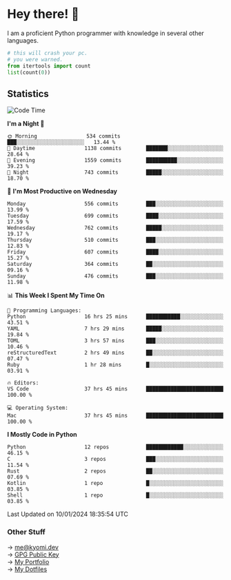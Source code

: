 # Hey there! 👋

I am a proficient Python programmer with knowledge in several other languages.

```py
# this will crash your pc.
# you were warned.
from itertools import count
list(count(0))
```

## Statistics
<!--START_SECTION:waka-->
![Code Time](http://img.shields.io/badge/Code%20Time-756%20hrs%2022%20mins-blue)

**I'm a Night 🦉** 

```text
🌞 Morning                534 commits         ███░░░░░░░░░░░░░░░░░░░░░░   13.44 % 
🌆 Daytime                1138 commits        ███████░░░░░░░░░░░░░░░░░░   28.64 % 
🌃 Evening                1559 commits        ██████████░░░░░░░░░░░░░░░   39.23 % 
🌙 Night                  743 commits         █████░░░░░░░░░░░░░░░░░░░░   18.70 % 
```
📅 **I'm Most Productive on Wednesday** 

```text
Monday                   556 commits         ███░░░░░░░░░░░░░░░░░░░░░░   13.99 % 
Tuesday                  699 commits         ████░░░░░░░░░░░░░░░░░░░░░   17.59 % 
Wednesday                762 commits         █████░░░░░░░░░░░░░░░░░░░░   19.17 % 
Thursday                 510 commits         ███░░░░░░░░░░░░░░░░░░░░░░   12.83 % 
Friday                   607 commits         ████░░░░░░░░░░░░░░░░░░░░░   15.27 % 
Saturday                 364 commits         ██░░░░░░░░░░░░░░░░░░░░░░░   09.16 % 
Sunday                   476 commits         ███░░░░░░░░░░░░░░░░░░░░░░   11.98 % 
```


📊 **This Week I Spent My Time On** 

```text
💬 Programming Languages: 
Python                   16 hrs 25 mins      ███████████░░░░░░░░░░░░░░   43.51 % 
YAML                     7 hrs 29 mins       █████░░░░░░░░░░░░░░░░░░░░   19.84 % 
TOML                     3 hrs 57 mins       ███░░░░░░░░░░░░░░░░░░░░░░   10.46 % 
reStructuredText         2 hrs 49 mins       ██░░░░░░░░░░░░░░░░░░░░░░░   07.47 % 
Ruby                     1 hr 28 mins        █░░░░░░░░░░░░░░░░░░░░░░░░   03.91 % 

🔥 Editors: 
VS Code                  37 hrs 45 mins      █████████████████████████   100.00 % 

💻 Operating System: 
Mac                      37 hrs 45 mins      █████████████████████████   100.00 % 
```

**I Mostly Code in Python** 

```text
Python                   12 repos            ████████████░░░░░░░░░░░░░   46.15 % 
C                        3 repos             ███░░░░░░░░░░░░░░░░░░░░░░   11.54 % 
Rust                     2 repos             ██░░░░░░░░░░░░░░░░░░░░░░░   07.69 % 
Kotlin                   1 repo              █░░░░░░░░░░░░░░░░░░░░░░░░   03.85 % 
Shell                    1 repo              █░░░░░░░░░░░░░░░░░░░░░░░░   03.85 % 
```




 Last Updated on 10/01/2024 18:35:54 UTC
<!--END_SECTION:waka-->

### Other Stuff

→ [me@kyomi.dev](mailto:me@kyomi.dev)\
→ [GPG Public Key](https://github.com/bitterteriyaki.gpg)\
→ [My Portfolio](https://kyomi.dev)\
→ [My Dotfiles](https://github.com/bitterteriyaki/dotfiles)
